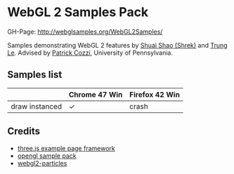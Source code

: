 WebGL 2 Samples Pack
=====================

GH-Page: http://webglsamples.org/WebGL2Samples/

Samples demonstrating WebGL 2 features by [Shuai Shao (Shrek)](https://shrekshao.github.io) and [Trung Le](http://www.trungtuanle.com/). Advised by [Patrick Cozzi](http://www.seas.upenn.edu/~pcozzi/), University of Pennsylvania. 

## Samples list

|              | Chrome 47 Win | Firefox 42 Win|
|--------------|---------------|---------------|
|draw instanced|   ✓    |  crash        |


## Credits
* [three.js example page framework](https://github.com/mrdoob/three.js)
* [opengl sample pack](https://github.com/g-truc/ogl-samples)
* [webgl2-particles](https://github.com/toji/webgl2-particles)
